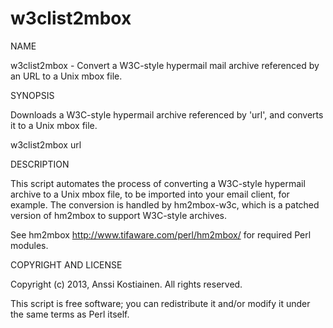 w3clist2mbox
============

NAME

w3clist2mbox - Convert a W3C-style hypermail mail archive referenced by an URL
to a Unix mbox file.

SYNOPSIS

Downloads a W3C-style hypermail archive referenced by 'url', and converts
it to a Unix mbox file.
  
  w3clist2mbox url
  
DESCRIPTION

This script automates the process of converting a W3C-style hypermail archive
to a Unix mbox file, to be imported into your email client, for example. The
conversion is handled by hm2mbox-w3c, which is a patched version of hm2mbox to
support W3C-style archives.

See hm2mbox <http://www.tifaware.com/perl/hm2mbox/> for required Perl modules.

COPYRIGHT AND LICENSE

Copyright (c) 2013, Anssi Kostiainen.
All rights reserved.

This script is free software; you can redistribute it and/or modify
it under the same terms as Perl itself.
